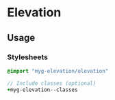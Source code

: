 # Elevation

## Usage

### Stylesheets

```sass
@import "myg-elevation/elevation"

// Include classes (optional)
+myg-elevation--classes
```
